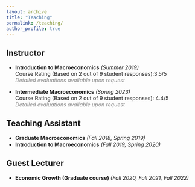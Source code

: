 ```yaml
---
layout: archive
title: "Teaching"
permalink: /teaching/
author_profile: true
---
```


## Instructor

* **Introduction to Macroeconomics** _(Summer 2019)_ <br>
Course Rating (Based on 2 out of 9 student responses):3.5/5 <br>
<span style="opacity: 0.5; font-style: italic;">Detailed evaluations available upon request</span>

* **Intermediate Macroeconomics** _(Spring 2023)_ <br>
Course Rating (Based on 2 out of 9 student responses): 4.4/5 <br>
<span style="opacity: 0.5; font-style: italic;">Detailed evaluations available upon request</span>

## Teaching Assistant

* **Graduate Macroeconomics** _(Fall 2018, Spring 2019)_
* **Introduction to Macroeconomics** _(Fall 2019, Spring 2020)_

## Guest Lecturer

* **Economic Growth (Graduate course)** _(Fall 2020, Fall 2021, Fall 2022)_

<!-- <style>
table {
  font-family: Arial, sans-serif;
  border-collapse: collapse;
  width: 100%;
}

th, td {
  border: 1px solid #ddd;
  padding: 8px;
  text-align: left;
}

th {
  background-color: #f2f2f2;
  font-weight: bold;
}
</style>

<table>
  <tr>
    <th>Course</th>
    <th>Evaluation</th>
    <th>Year</th>
  </tr>
  <tr>
    <td>Introduction to Macroeconomic</td>
    <td>Spring 2023</td>
    <td>Spring 2023</td>
  </tr>
  <tr>
    <td>Introduction to Macroeconomic</td>
    <td>Summer 2019</td>
    <td>Summer 2019</td>
  </tr>
</table> -->



<!-- 
{% include base_path %}

{% for post in site.teaching reversed %}
  {% include archive-single.html %}
{% endfor %} -->
